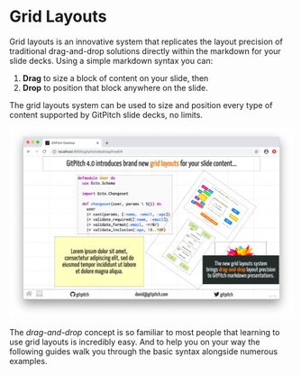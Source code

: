 # Grid Layouts

Grid layouts is an innovative system that replicates the layout precision of traditional drag-and-drop solutions directly within the markdown for your slide decks. Using a simple markdown syntax you can:

1. **Drag** to size a block of content on your slide, then
2. **Drop** to position that block anywhere on the slide.

The grid layouts system can be used to size and position every type of content supported by GitPitch slide decks, no limits.

![GitPitch grid layouts sample slide screenshot](../_images/gitpitch-grid-layouts-about.png)

The *drag-and-drop* concept is so familiar to most people that learning to use grid layouts is incredibly easy. And to help you on your way the following guides walk you through the basic syntax alongside numerous examples.

